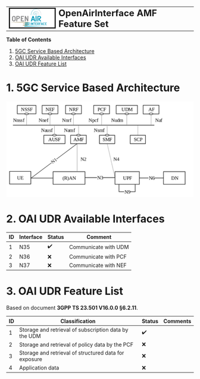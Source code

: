 <table style="border-collapse: collapse; border: none;">
  <tr style="border-collapse: collapse; border: none;">
    <td style="border-collapse: collapse; border: none;">
      <a href="http://www.openairinterface.org/">
         <img src="./images/oai_final_logo.png" alt="" border=3 height=50 width=150>
         </img>
      </a>
    </td>
    <td style="border-collapse: collapse; border: none; vertical-align: center;">
      <b><font size = "5">OpenAirInterface AMF Feature Set</font></b>
    </td>
  </tr>
</table>

**Table of Contents**

1. [5GC Service Based Architecture](#1-5gc-service-based-architecture)
2. [OAI UDR Available Interfaces](#2-oai-udr-available-interfaces)
3. [OAI UDR Feature List](#3-oai-udr-feature-list)

# 1. 5GC Service Based Architecture #

![5GC SBA](./images/5gc_sba.png)

# 2. OAI UDR Available Interfaces #

| **ID** | **Interface** | **Status**         | **Comment**               |
| ------ | ------------- | ------------------ | ------------------------- |
| 1      | N35           | :heavy_check_mark: | Communicate with UDM      |
| 2      | N36           | :x:                | Communicate with PCF      |
| 3      | N37           | :x:                | Communicate with NEF      |

# 3. OAI UDR Feature List #

Based on document **3GPP TS 23.501 V16.0.0 §6.2.11**.

| **ID** | **Classification**                                      | **Status**         | **Comments**  |
| ------ | ------------------------------------------------------- | ------------------ |---------------|
| 1      | Storage and retrieval of subscription data by the UDM   | :heavy_check_mark: |               |
| 2      | Storage and retrieval of policy data by the PCF         | :x:                |               |
| 3      | Storage and retrieval of structured data for exposure   | :x:                |               |
| 4      | Application data                                        | :x:                |               |
      